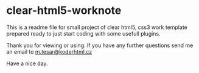 # clear-html5-worknote

This is a readme file for small project of clear html5, css3 work template prepared ready to just start coding with some usefull plugins.

Thank you for viewing or using.
If you have any further questions send me an email to m.tesar@koderhtml.cz

Have a nice day.
